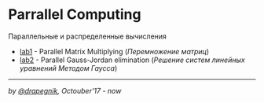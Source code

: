 # Parrallel Computing
Параллельные и распределенные вычисления

* [lab1](https://github.com/Drapegnik/bsu/tree/master/parallel-computing/lab1) - Parallel Matrix Multiplying (*Перемножение матриц*)
* [lab2](https://github.com/Drapegnik/bsu/tree/master/parallel-computing/lab2) - Parallel Gauss-Jordan elimination (*Решение систем линейных уравнений Методом Гаусса*)

***

*by [@drapegnik](https://github.com/Drapegnik), Octouber'17 - now*
